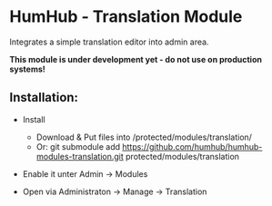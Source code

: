 HumHub - Translation Module
===========================

Integrates a simple translation editor into admin area.

**This module is under development yet - do not use on production systems!**

Installation:
------------

- Install 
  - Download & Put files into /protected/modules/translation/
  - Or: git submodule add https://github.com/humhub/humhub-modules-translation.git protected/modules/translation

- Enable it unter Admin -> Modules
- Open via Administraton -> Manage -> Translation
